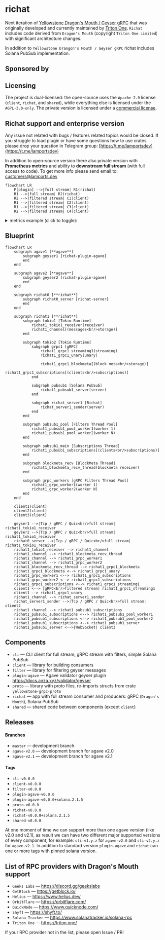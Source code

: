 # richat

Next iteration of [Yellowstone Dragon's Mouth / Geyser gRPC](https://github.com/rpcpool/yellowstone-grpc) that was originally developed and currently maintained by [Triton One](https://triton.one/). `Richat` includes code derived from `Dragon's Mouth` (copyright `Triton One Limited`) with significant architecture changes.

In addition to `Yellowstone Drangon's Mouth / Geyser gRPC` richat includes Solana PubSub implementation.

## Sponsored by

## Licensing

The project is dual-licensed: the open-source uses the `Apache-2.0` license (`client`, `richat`, and `shared`), while everything else is licensed under the `AGPL-3.0-only`. The private version is licensed under a [commercial license](https://gist.github.com/fanatid/13f3d557c89efbf3b0c32a2d07345444#file-commercial-license-md).

## Richat support and enterprise version

Any issue not related with bugs / features related topics would be closed. If you struggle to load plugin or have some questions how to use crates please drop your question in Telegram group: [https://t.me/lamportsdev](https://t.me/lamportsdev)

In addition to open-source version there also private version with **[Prometheus](https://prometheus.io/) metrics** and ability to **downstream full stream** (with full access to code). To get more info please send email to: [customers@lamports.dev](mailto:customers@lamports.dev)

```mermaid
flowchart LR
    P[plugin] -->|full stream| R1(richat)
    R1 -->|full stream| R2(richat)
    R2 -->|filtered stream| C1(client)
    R1 -->|filtered stream| C2(client)
    R1 -->|filtered stream| C3(client)
    R2 -->|filtered stream| C4(client)
```

<details>
<summary>metrics example (click to toggle):</summary>

```
$ curl -s 127.0.0.1:10224/metrics
# HELP block_message_failed Block message reconstruction errors
# TYPE block_message_failed gauge
block_message_failed{reason="MissedBlockMeta"} 32
block_message_failed{reason="Total"} 32
# HELP channel_bytes_total Total size of all messages in channel
# TYPE channel_bytes_total gauge
channel_bytes_total 15254736504
# HELP channel_messages_total Total number of messages in channel
# TYPE channel_messages_total gauge
channel_messages_total 2097152
# HELP channel_slot Latest slot in channel by commitment
# TYPE channel_slot gauge
channel_slot{commitment="confirmed"} 319976982
channel_slot{commitment="finalized"} 319976952
channel_slot{commitment="processed"} 319976983
# HELP channel_slots_total Total number of slots in channel
# TYPE channel_slots_total gauge
channel_slots_total 209
# HELP grpc_block_meta_slot Latest slot in gRPC block meta
# TYPE grpc_block_meta_slot gauge
grpc_block_meta_slot{commitment="confirmed"} 319976982
grpc_block_meta_slot{commitment="finalized"} 319976952
grpc_block_meta_slot{commitment="processed"} 319976983
# HELP grpc_block_meta_queue_size Number of gRPC requests to block meta data
# TYPE grpc_block_meta_queue_size gauge
grpc_block_meta_queue_size 0
# HELP grpc_requests_total Number of gRPC requests per method
# TYPE grpc_requests_total gauge
grpc_requests_total{method="get_slot",x_subscription_id=""} 1
grpc_requests_total{method="subscribe",x_subscription_id=""} 1
# HELP grpc_subscribe_cpu_seconds_total CPU consumption of gRPC filters in subscriptions
# TYPE grpc_subscribe_cpu_seconds_total gauge
grpc_subscribe_cpu_seconds_total{x_subscription_id=""} 4.828066549975842
# HELP grpc_subscribe_messages_count_total Number of gRPC messages in subscriptions by type
# TYPE grpc_subscribe_messages_count_total gauge
grpc_subscribe_messages_count_total{message="ping",x_subscription_id=""} 62
grpc_subscribe_messages_count_total{message="slot",x_subscription_id=""} 1400
# HELP grpc_subscribe_messages_bytes_total Total size of gRPC messages in subscriptions by type
# TYPE grpc_subscribe_messages_bytes_total gauge
grpc_subscribe_messages_bytes_total{message="ping",x_subscription_id=""} 992
grpc_subscribe_messages_bytes_total{message="slot",x_subscription_id=""} 49106
# HELP grpc_subscribe_total Number of gRPC subscriptions
# TYPE grpc_subscribe_total gauge
grpc_subscribe_total{x_subscription_id=""} 0
# HELP pubsub_cached_signatures_total Number of cached signatures
# TYPE pubsub_cached_signatures_total gauge
pubsub_cached_signatures_total 56566
# HELP pubsub_connections_total Number of connections to PubSub
# TYPE pubsub_connections_total gauge
pubsub_connections_total{x_subscription_id=""} 0
# HELP pubsub_messages_sent_count_total Number of sent filtered messages by type
# TYPE pubsub_messages_sent_count_total counter
pubsub_messages_sent_count_total{subscription="account",x_subscription_id=""} 16
pubsub_messages_sent_count_total{subscription="root",x_subscription_id=""} 118
pubsub_messages_sent_count_total{subscription="slotsupdates",x_subscription_id=""} 383
# HELP pubsub_messages_sent_bytes_total Total size of sent filtered messages by type
# TYPE pubsub_messages_sent_bytes_total counter
pubsub_messages_sent_bytes_total{subscription="account",x_subscription_id=""} 4208
pubsub_messages_sent_bytes_total{subscription="root",x_subscription_id=""} 10856
pubsub_messages_sent_bytes_total{subscription="slotsupdates",x_subscription_id=""} 69399
# HELP pubsub_slot Latest slot handled in PubSub by commitment
# TYPE pubsub_slot gauge
pubsub_slot{commitment="confirmed"} 319976982
pubsub_slot{commitment="finalized"} 319976952
pubsub_slot{commitment="processed"} 319976983
# HELP pubsub_stored_messages_count_total Number of stored filtered messages in cache
# TYPE pubsub_stored_messages_count_total gauge
pubsub_stored_messages_count_total 2337
# HELP pubsub_stored_messages_bytes_total Total size of stored filtered messages in cache
# TYPE pubsub_stored_messages_bytes_total gauge
pubsub_stored_messages_bytes_total 404610
# HELP pubsub_subscriptions_total Number of subscriptions by type
# TYPE pubsub_subscriptions_total gauge
pubsub_subscriptions_total{subscription="account",x_subscription_id=""} 0
pubsub_subscriptions_total{subscription="root",x_subscription_id=""} 0
pubsub_subscriptions_total{subscription="slotsupdates",x_subscription_id=""} 0
# HELP version Richat App version info
# TYPE version counter
version{buildts="2025-02-11T15:49:26.646046121Z",git="2991f89-modified",package="richat",proto="5.0.0",rustc="1.81.0",solana="2.1.10",version="2.2.0"} 1
```
</details>

## Blueprint

```mermaid
flowchart LR
    subgraph agave1 [**agave**]
        subgraph geyser1 [richat-plugin-agave]
        end
    end

    subgraph agave2 [**agave**]
        subgraph geyser2 [richat-plugin-agave]
        end
    end

    subgraph richat0 [**richat**]
        subgraph richat0_server [richat-server]
        end
    end

    subgraph richat1 [**richat**]
        subgraph tokio1 [Tokio Runtime]
            richat1_tokio1_receiver(receiver)
            richat1_channel[(messages<br/>storage)]
        end

        subgraph tokio2 [Tokio Runtime]
            subgraph grpc1 [gRPC]
                richat1_grpc1_streaming1(streaming)
                richat1_grpc1_unary(unary)

                richat1_grpc1_blockmeta[(block meta<br/>storage)]
                richat1_grpc1_subscriptions[(clients<br/>subscriptions)]
            end

            subgraph pubsub1 [Solana PubSub]
                richat1_pubsub1_server(server)
            end

            subgraph richat_server1 [Richat]
                richat_server1_sender(server)
            end
        end

        subgraph pubsub1_pool [Filters Thread Pool]
            richat1_pubsub1_pool_worker1(worker 1)
            richat1_pubsub1_pool_worker2(worker N)
        end

        subgraph pubsub1_main [Subscriptions Thread]
            richat1_pubsub1_subscriptions[(clients<br/>subscriptions)]
        end

        subgraph blockmeta_recv [BlockMeta Thread]
            richat1_blockmeta_recv_thread(blockmeta receiver)
        end

        subgraph grpc_workers [gRPC Filters Thread Pool]
            richat1_grpc_worker1(worker 1)
            richat1_grpc_worker2(worker N)
        end
    end

    client1(client)
    client2(client)
    client3(client)

    geyser1 -->|Tcp / gRPC / Quic<br/>full stream| richat1_tokio1_receiver
    geyser2 -->|Tcp / gRPC / Quic<br/>full stream| richat1_tokio1_receiver
    richat0_server -->|Tcp / gRPC / Quic<br/>full stream| richat1_tokio1_receiver
    richat1_tokio1_receiver --> richat1_channel
    richat1_channel --> richat1_blockmeta_recv_thread
    richat1_channel --> richat1_grpc_worker1
    richat1_channel --> richat1_grpc_worker2
    richat1_blockmeta_recv_thread --> richat1_grpc1_blockmeta
    richat1_grpc1_blockmeta <--> richat1_grpc1_unary
    richat1_grpc_worker1 <--> richat1_grpc1_subscriptions
    richat1_grpc_worker2 <--> richat1_grpc1_subscriptions
    richat1_grpc1_subscriptions <--> richat1_grpc1_streaming1
    client1 <--> |gRPC<br/>filtered stream| richat1_grpc1_streaming1
    client1 --> richat1_grpc1_unary
    richat1_channel --> richat_server1_sender
    richat_server1_sender -->|Tcp / gRPC / Quic<br/>full stream| client2
    richat1_channel --> richat1_pubsub1_subscriptions
    richat1_pubsub1_subscriptions <--> richat1_pubsub1_pool_worker1
    richat1_pubsub1_subscriptions <--> richat1_pubsub1_pool_worker2
    richat1_pubsub1_subscriptions <--> richat1_pubsub1_server
    richat1_pubsub1_server <-->|WebSocket| client3
```

## Components

- `cli` — CLI client for full stream, gRPC stream with filters, simple Solana PubSub
- `client` — library for building consumers
- `filter` — library for filtering geyser messages
- `plugin-agave` — Agave validator geyser plugin https://docs.anza.xyz/validator/geyser
- `proto` — library with proto files, re-imports structs from crate `yellowstone-grpc-proto`
- `richat` — app with full stream consumer and producers: gRPC (`Dragon's Mouth`), Solana PubSub
- `shared` — shared code between components (except `client`)

## Releases

#### Branches

- `master` — development branch
- `agave-v2.0` — development branch for agave v2.0
- `agave-v2.1` — development branch for agave v2.1

#### Tags

- `cli-v0.0.0`
- `client-v0.0.0`
- `filter-v0.0.0`
- `plugin-agave-v0.0.0`
- `plugin-agave-v0.0.0+solana.2.1.5`
- `proto-v0.0.0`
- `richat-v0.0.0`
- `richat-v0.0.0+solana.2.1.5`
- `shared-v0.0.0`

At one moment of time we can support more than one agave version (like v2.0 and v2.1), as result we can have two different major supported versions of every component, for example: `cli-v1.y.z` for `agave-v2.0` and `cli-v2.y.z` for `agave-v2.1`. In addition to standard version `plugin-agave` and `richat` can one or more tags with pinned solana version.

## List of RPC providers with Dragon's Mouth support

- `Geeks Labs` — https://discord.gg/geekslabs
- `GetBlock` — https://getblock.io/
- `Helius` — https://www.helius.dev/
- `OrbitFlare` — https://orbitflare.com/
- `QuickNode` — https://www.quicknode.com/
- `Shyft` — https://shyft.to/
- `Solana Tracker` — https://www.solanatracker.io/solana-rpc
- `Triton One` — https://triton.one/

If your RPC provider not in the list, please open Issue / PR!
